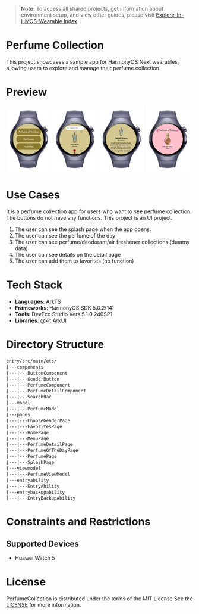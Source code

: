 > **Note:** To access all shared projects, get information about environment setup, and view other guides, please visit [Explore-In-HMOS-Wearable Index](https://github.com/Explore-In-HMOS-Wearable/hmos-index).

# Perfume Collection

This project showcases a sample app for HarmonyOS Next wearables, allowing users to explore and manage their perfume
collection.

# Preview

<div>
   <img src="./screenshots/HomePage.png" width="24%"/>
   <img src="./screenshots/PerfumePage.png" width="24%"/>
   <img src="./screenshots/PerfumeDetail.png" width="24%"/>
   <img src="./screenshots/PerfumeOfTheDayPage.png" width="24%"/>
</div>

# Use Cases

It is a perfume collection app for users who want to see perfume collection. The buttons do not have any functions. This
project is an UI project.

1) The user can see the splash page when the app opens.
2) The user can see the perfume of the day
3) The user can see perfume/deodorant/air freshener collections (dummy data)
4) The user can see details on the detail page
5) The user can add them to favorites (no function)

# Tech Stack

- **Languages**: ArkTS
- **Frameworks**: HarmonyOS SDK 5.0.2(14)
- **Tools**: DevEco Studio Vers 5.1.0.240SP1
- **Libraries**: @kit.ArkUI

# Directory Structure

   ```
entry/src/main/ets/
|---components
|---|---ButtonComponent
|---|---GenderButton
|---|---PerfumeComponent
|---|---PerfumeDetailComponent
|---|---SearchBar
|---model
|---|---PerfumeModel
|---pages
|---|---ChooseGenderPage
|---|---FavoritesPage
|---|---HomePage
|---|---MenuPage
|---|---PerfumeDetailPage
|---|---PerfumeOfTheDayPage
|---|---PerfumePage
|---|---SplashPage
|---viewmodel
|---|---PerfumeViewModel
|---entryability
|---|---EntryAbility
|---entrybackupability
|---|---EntryBackupAbility
   ```

# Constraints and Restrictions

## Supported Devices

- Huawei Watch 5

# License

PerfumeCollection is distributed under the terms of the MIT License
See the [LICENSE](./LICENSE) for more information.


